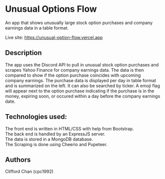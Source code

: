 # Unusual Options Flow

An app that shows unusually large stock option purchases and company earnings data in a table format.

Live site: https://unusual-option-flow.vercel.app

## Description

The app uses the Discord API to pull in unusual stock option purchases and scrapes Yahoo Finance for company earnings data. 
The data is then compared to show if the option purchase coincides with upcoming company earnings. The purchase data is displayed per day in table format and is summarized on the left. It can also be searched by ticker.
A emoji flag will appear next to the option purchase indicating if the purchase is in the money, expiring soon, or occured within a day before the company earnings date.

## Technologies used:

The front end is written in HTML/CSS with help from Bootstrap.    
The back end is handled by an ExpressJS server.  
The data is stored in a MongoDB database.  
The Scraping is done using Cheerio and Pupeteer.  

## Authors

Clifford Chan (cpc1992)
